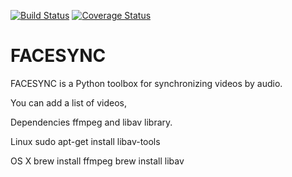 [![Build Status](https://travis-ci.org/jcheong0428/facesync.svg?branch=master)](https://travis-ci.org/jcheong0428/facesync)
[![Coverage Status](https://coveralls.io/repos/github/jcheong0428/facesync/badge.svg?branch=master)](https://coveralls.io/github/jcheong0428/facesync?branch=master)

# FACESYNC
FACESYNC is a Python toolbox for synchronizing videos by audio. 

You can add a list of videos,


Dependencies
ffmpeg and libav library. 

Linux
sudo apt-get install libav-tools

OS X
brew install ffmpeg
brew install libav
